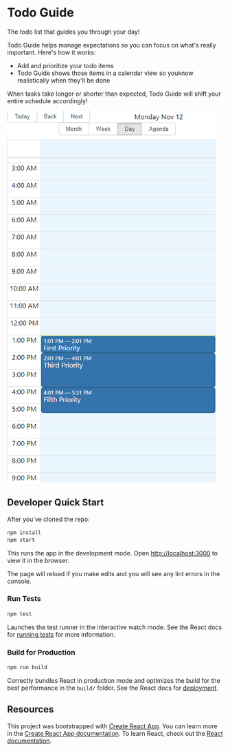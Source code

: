 # Todo Guide

The todo list that guides you through your day!

Todo Guide helps manage expectations so you can focus on what's really important. Here's how it works:

* Add and prioritize your todo items
* Todo Guide shows those items in a calendar view so youknow realistically when they'll be done

When tasks take longer or shorter than expected, Todo Guide will shift your entire schedule accordingly!

 ![image](./docs/auto-schedule.gif)

## Developer Quick Start

After you've cloned the repo:

```bash
npm install
npm start
```

This runs the app in the development mode. Open [http://localhost:3000](http://localhost:3000) to view it in the browser.

The page will reload if you make edits and you will see any lint errors in the console.

### Run Tests

```bash
npm test
```

Launches the test runner in the interactive watch mode. See the React docs for [running tests](https://facebook.github.io/create-react-app/docs/running-tests) for more information.

### Build for Production

```bash
npm run build
```

Correctly bundles React in production mode and optimizes the build for the best performance in the `build/` folder. See the React docs for [deployment](https://facebook.github.io/create-react-app/docs/deployment).

## Resources

This project was bootstrapped with [Create React App](https://github.com/facebook/create-react-app). You can learn more in the [Create React App documentation](https://facebook.github.io/create-react-app/docs/getting-started). To learn React, check out the [React documentation](https://reactjs.org/).
